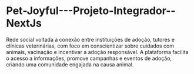 # Pet-Joyful---Projeto-Integrador--NextJs
Rede social voltada à conexão entre instituições de adoção, tutores e clínicas veterinárias, com foco em conscientizar sobre cuidados com animais, vacinação e incentivar a adoção responsável. A plataforma facilita o acesso a informações, promove campanhas e eventos de adoção, criando uma comunidade engajada na causa animal.
